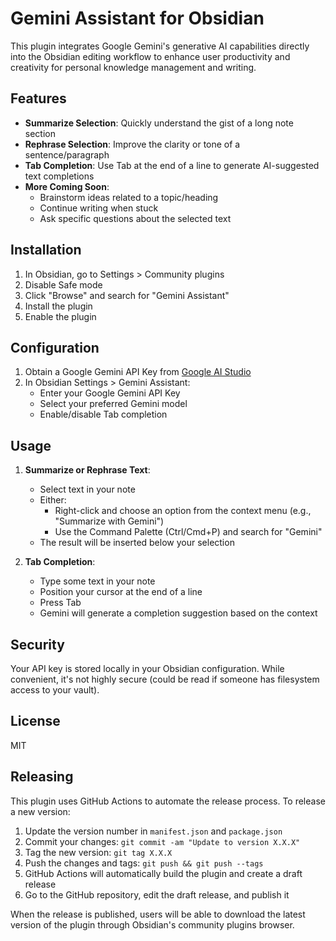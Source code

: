 # Gemini Assistant for Obsidian

This plugin integrates Google Gemini's generative AI capabilities directly into the Obsidian editing workflow to enhance user productivity and creativity for personal knowledge management and writing.

## Features

- **Summarize Selection**: Quickly understand the gist of a long note section
- **Rephrase Selection**: Improve the clarity or tone of a sentence/paragraph
- **Tab Completion**: Use Tab at the end of a line to generate AI-suggested text completions
- **More Coming Soon**:
  - Brainstorm ideas related to a topic/heading
  - Continue writing when stuck
  - Ask specific questions about the selected text

## Installation

1. In Obsidian, go to Settings > Community plugins
2. Disable Safe mode
3. Click "Browse" and search for "Gemini Assistant"
4. Install the plugin
5. Enable the plugin

## Configuration

1. Obtain a Google Gemini API Key from [Google AI Studio](https://aistudio.google.com/)
2. In Obsidian Settings > Gemini Assistant:
   - Enter your Google Gemini API Key
   - Select your preferred Gemini model
   - Enable/disable Tab completion

## Usage

1. **Summarize or Rephrase Text**:
   - Select text in your note
   - Either:
     - Right-click and choose an option from the context menu (e.g., "Summarize with Gemini")
     - Use the Command Palette (Ctrl/Cmd+P) and search for "Gemini"
   - The result will be inserted below your selection

2. **Tab Completion**:
   - Type some text in your note
   - Position your cursor at the end of a line
   - Press Tab
   - Gemini will generate a completion suggestion based on the context

## Security

Your API key is stored locally in your Obsidian configuration. While convenient, it's not highly secure (could be read if someone has filesystem access to your vault).

## License

MIT

## Releasing

This plugin uses GitHub Actions to automate the release process. To release a new version:

1. Update the version number in `manifest.json` and `package.json`
2. Commit your changes: `git commit -am "Update to version X.X.X"`
3. Tag the new version: `git tag X.X.X`
4. Push the changes and tags: `git push && git push --tags`
5. GitHub Actions will automatically build the plugin and create a draft release
6. Go to the GitHub repository, edit the draft release, and publish it

When the release is published, users will be able to download the latest version of the plugin through Obsidian's community plugins browser. 